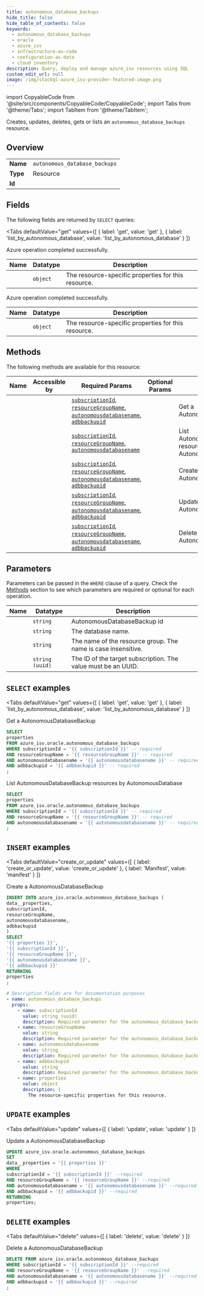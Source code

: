 ```yaml
--- 
title: autonomous_database_backups
hide_title: false
hide_table_of_contents: false
keywords:
  - autonomous_database_backups
  - oracle
  - azure_isv
  - infrastructure-as-code
  - configuration-as-data
  - cloud inventory
description: Query, deploy and manage azure_isv resources using SQL
custom_edit_url: null
image: /img/stackql-azure_isv-provider-featured-image.png
---
```


import CopyableCode from '@site/src/components/CopyableCode/CopyableCode';
import Tabs from '@theme/Tabs';
import TabItem from '@theme/TabItem';

Creates, updates, deletes, gets or lists an <code>autonomous_database_backups</code> resource.

## Overview
<table><tbody>
<tr><td><b>Name</b></td><td><code>autonomous_database_backups</code></td></tr>
<tr><td><b>Type</b></td><td>Resource</td></tr>
<tr><td><b>Id</b></td><td><CopyableCode code="azure_isv.oracle.autonomous_database_backups" /></td></tr>
</tbody></table>

## Fields

The following fields are returned by `SELECT` queries:

<Tabs
    defaultValue="get"
    values={[
        { label: 'get', value: 'get' },
        { label: 'list_by_autonomous_database', value: 'list_by_autonomous_database' }
    ]}
>
<TabItem value="get">

Azure operation completed successfully.

<table>
<thead>
    <tr>
    <th>Name</th>
    <th>Datatype</th>
    <th>Description</th>
    </tr>
</thead>
<tbody>
<tr>
    <td><CopyableCode code="properties" /></td>
    <td><code>object</code></td>
    <td>The resource-specific properties for this resource.</td>
</tr>
</tbody>
</table>
</TabItem>
<TabItem value="list_by_autonomous_database">

Azure operation completed successfully.

<table>
<thead>
    <tr>
    <th>Name</th>
    <th>Datatype</th>
    <th>Description</th>
    </tr>
</thead>
<tbody>
<tr>
    <td><CopyableCode code="properties" /></td>
    <td><code>object</code></td>
    <td>The resource-specific properties for this resource.</td>
</tr>
</tbody>
</table>
</TabItem>
</Tabs>

## Methods

The following methods are available for this resource:

<table>
<thead>
    <tr>
    <th>Name</th>
    <th>Accessible by</th>
    <th>Required Params</th>
    <th>Optional Params</th>
    <th>Description</th>
    </tr>
</thead>
<tbody>
<tr>
    <td><a href="#get"><CopyableCode code="get" /></a></td>
    <td><CopyableCode code="select" /></td>
    <td><a href="#parameter-subscriptionId"><code>subscriptionId</code></a>, <a href="#parameter-resourceGroupName"><code>resourceGroupName</code></a>, <a href="#parameter-autonomousdatabasename"><code>autonomousdatabasename</code></a>, <a href="#parameter-adbbackupid"><code>adbbackupid</code></a></td>
    <td></td>
    <td>Get a AutonomousDatabaseBackup</td>
</tr>
<tr>
    <td><a href="#list_by_autonomous_database"><CopyableCode code="list_by_autonomous_database" /></a></td>
    <td><CopyableCode code="select" /></td>
    <td><a href="#parameter-subscriptionId"><code>subscriptionId</code></a>, <a href="#parameter-resourceGroupName"><code>resourceGroupName</code></a>, <a href="#parameter-autonomousdatabasename"><code>autonomousdatabasename</code></a></td>
    <td></td>
    <td>List AutonomousDatabaseBackup resources by AutonomousDatabase</td>
</tr>
<tr>
    <td><a href="#create_or_update"><CopyableCode code="create_or_update" /></a></td>
    <td><CopyableCode code="insert" /></td>
    <td><a href="#parameter-subscriptionId"><code>subscriptionId</code></a>, <a href="#parameter-resourceGroupName"><code>resourceGroupName</code></a>, <a href="#parameter-autonomousdatabasename"><code>autonomousdatabasename</code></a>, <a href="#parameter-adbbackupid"><code>adbbackupid</code></a></td>
    <td></td>
    <td>Create a AutonomousDatabaseBackup</td>
</tr>
<tr>
    <td><a href="#update"><CopyableCode code="update" /></a></td>
    <td><CopyableCode code="update" /></td>
    <td><a href="#parameter-subscriptionId"><code>subscriptionId</code></a>, <a href="#parameter-resourceGroupName"><code>resourceGroupName</code></a>, <a href="#parameter-autonomousdatabasename"><code>autonomousdatabasename</code></a>, <a href="#parameter-adbbackupid"><code>adbbackupid</code></a></td>
    <td></td>
    <td>Update a AutonomousDatabaseBackup</td>
</tr>
<tr>
    <td><a href="#delete"><CopyableCode code="delete" /></a></td>
    <td><CopyableCode code="delete" /></td>
    <td><a href="#parameter-subscriptionId"><code>subscriptionId</code></a>, <a href="#parameter-resourceGroupName"><code>resourceGroupName</code></a>, <a href="#parameter-autonomousdatabasename"><code>autonomousdatabasename</code></a>, <a href="#parameter-adbbackupid"><code>adbbackupid</code></a></td>
    <td></td>
    <td>Delete a AutonomousDatabaseBackup</td>
</tr>
</tbody>
</table>

## Parameters

Parameters can be passed in the `WHERE` clause of a query. Check the [Methods](#methods) section to see which parameters are required or optional for each operation.

<table>
<thead>
    <tr>
    <th>Name</th>
    <th>Datatype</th>
    <th>Description</th>
    </tr>
</thead>
<tbody>
<tr id="parameter-adbbackupid">
    <td><CopyableCode code="adbbackupid" /></td>
    <td><code>string</code></td>
    <td>AutonomousDatabaseBackup id</td>
</tr>
<tr id="parameter-autonomousdatabasename">
    <td><CopyableCode code="autonomousdatabasename" /></td>
    <td><code>string</code></td>
    <td>The database name.</td>
</tr>
<tr id="parameter-resourceGroupName">
    <td><CopyableCode code="resourceGroupName" /></td>
    <td><code>string</code></td>
    <td>The name of the resource group. The name is case insensitive.</td>
</tr>
<tr id="parameter-subscriptionId">
    <td><CopyableCode code="subscriptionId" /></td>
    <td><code>string (uuid)</code></td>
    <td>The ID of the target subscription. The value must be an UUID.</td>
</tr>
</tbody>
</table>

## `SELECT` examples

<Tabs
    defaultValue="get"
    values={[
        { label: 'get', value: 'get' },
        { label: 'list_by_autonomous_database', value: 'list_by_autonomous_database' }
    ]}
>
<TabItem value="get">

Get a AutonomousDatabaseBackup

```sql
SELECT
properties
FROM azure_isv.oracle.autonomous_database_backups
WHERE subscriptionId = '{{ subscriptionId }}' -- required
AND resourceGroupName = '{{ resourceGroupName }}' -- required
AND autonomousdatabasename = '{{ autonomousdatabasename }}' -- required
AND adbbackupid = '{{ adbbackupid }}' -- required
;
```
</TabItem>
<TabItem value="list_by_autonomous_database">

List AutonomousDatabaseBackup resources by AutonomousDatabase

```sql
SELECT
properties
FROM azure_isv.oracle.autonomous_database_backups
WHERE subscriptionId = '{{ subscriptionId }}' -- required
AND resourceGroupName = '{{ resourceGroupName }}' -- required
AND autonomousdatabasename = '{{ autonomousdatabasename }}' -- required
;
```
</TabItem>
</Tabs>


## `INSERT` examples

<Tabs
    defaultValue="create_or_update"
    values={[
        { label: 'create_or_update', value: 'create_or_update' },
        { label: 'Manifest', value: 'manifest' }
    ]}
>
<TabItem value="create_or_update">

Create a AutonomousDatabaseBackup

```sql
INSERT INTO azure_isv.oracle.autonomous_database_backups (
data__properties,
subscriptionId,
resourceGroupName,
autonomousdatabasename,
adbbackupid
)
SELECT 
'{{ properties }}',
'{{ subscriptionId }}',
'{{ resourceGroupName }}',
'{{ autonomousdatabasename }}',
'{{ adbbackupid }}'
RETURNING
properties
;
```
</TabItem>
<TabItem value="manifest">

```yaml
# Description fields are for documentation purposes
- name: autonomous_database_backups
  props:
    - name: subscriptionId
      value: string (uuid)
      description: Required parameter for the autonomous_database_backups resource.
    - name: resourceGroupName
      value: string
      description: Required parameter for the autonomous_database_backups resource.
    - name: autonomousdatabasename
      value: string
      description: Required parameter for the autonomous_database_backups resource.
    - name: adbbackupid
      value: string
      description: Required parameter for the autonomous_database_backups resource.
    - name: properties
      value: object
      description: |
        The resource-specific properties for this resource.
```
</TabItem>
</Tabs>


## `UPDATE` examples

<Tabs
    defaultValue="update"
    values={[
        { label: 'update', value: 'update' }
    ]}
>
<TabItem value="update">

Update a AutonomousDatabaseBackup

```sql
UPDATE azure_isv.oracle.autonomous_database_backups
SET 
data__properties = '{{ properties }}'
WHERE 
subscriptionId = '{{ subscriptionId }}' --required
AND resourceGroupName = '{{ resourceGroupName }}' --required
AND autonomousdatabasename = '{{ autonomousdatabasename }}' --required
AND adbbackupid = '{{ adbbackupid }}' --required
RETURNING
properties;
```
</TabItem>
</Tabs>


## `DELETE` examples

<Tabs
    defaultValue="delete"
    values={[
        { label: 'delete', value: 'delete' }
    ]}
>
<TabItem value="delete">

Delete a AutonomousDatabaseBackup

```sql
DELETE FROM azure_isv.oracle.autonomous_database_backups
WHERE subscriptionId = '{{ subscriptionId }}' --required
AND resourceGroupName = '{{ resourceGroupName }}' --required
AND autonomousdatabasename = '{{ autonomousdatabasename }}' --required
AND adbbackupid = '{{ adbbackupid }}' --required
;
```
</TabItem>
</Tabs>
